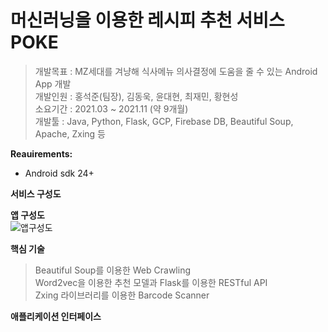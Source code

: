 머신러닝을 이용한 레시피 추천 서비스 POKE
======================================

>개발목표 : MZ세대를 겨냥해 식사메뉴 의사결정에 도움을 줄 수 있는 Android App 개발   
>개발인원 : 홍석준(팀장), 김동욱, 윤대현, 최재민, 황현성   
>소요기간 : 2021.03 ~ 2021.11 (약 9개월)   
>개발툴 : Java, Python, Flask, GCP, Firebase DB, Beautiful Soup, Apache, Zxing 등

__Reauirements:__
 - Android sdk 24+   


__서비스 구성도__   

__앱 구성도__   
![앱구성도](https://user-images.githubusercontent.com/81149946/144421077-35870099-2408-4f80-a65f-d3f76f02ded8.png)

__핵심 기술__   
> Beautiful Soup를 이용한 Web Crawling   
> Word2vec을 이용한 추천 모델과 Flask를 이용한 RESTful API   
> Zxing 라이브러리를 이용한 Barcode Scanner   

__애플리케이션 인터페이스__   


